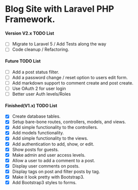 # Blog Site with Laravel PHP Framework. 

#### Version V2.x TODO List
- [ ] Migrate to Laravel 5 / Add Tests along the way
- [ ] Code cleanup / Refactoring.

#### Future TODO List
- [ ] Add a post status filter.
- [ ] Add a password change / reset option to users edit form.
- [ ] Add markdown support to comment create and post create.
- [ ] Use OAuth 2 for user login
- [ ] Better user Auth levels/Roles

#### Finished(V1.x) TODO List
- [x] Create database tables.
- [x] Setup bare-bone routes, controllers, models, and views.
- [x] Add simple functionality to the controllers.
- [x] Add models functionality.
- [x] Add simple functionality to the views.
- [x] Add authentication to add, show, or edit.
- [x] Show posts for guests.
- [x] Make admin and user access levels.
- [x] Allow a user to add a comment to a post.
- [x] Display user comments on posts.
- [x] Display tags on post and filter posts by tag.
- [x] Make it look pretty with Bootstrap3.
- [x] Add Bootstrap3 styles to forms.